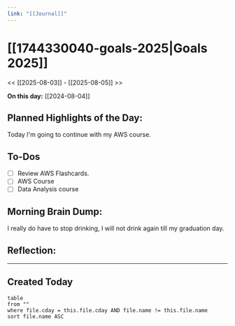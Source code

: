 ```yaml
---
link: "[[Journal]]"
---
```

# [[1744330040-goals-2025|Goals 2025]]
<< [[2025-08-03]] - [[2025-08-05]] >>

**On this day:** [[2024-08-04]]
## Planned Highlights of the Day:
Today I'm going to continue with my AWS course.

## To-Dos
- [ ] Review AWS Flashcards.
- [ ] AWS Course
- [ ] Data Analysis course

## Morning Brain Dump:
I really do have to stop drinking, I will not drink again till my graduation day.

## Reflection:


---
## Created Today
```dataview
table
from ""
where file.cday = this.file.cday AND file.name != this.file.name
sort file.name ASC
```

